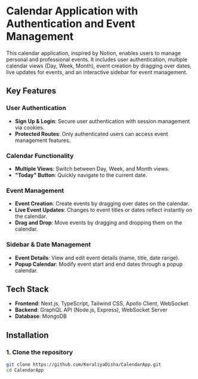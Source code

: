 # Calendar Application with Authentication and Event Management

This calendar application, inspired by Notion, enables users to manage personal and professional events. It includes user authentication, multiple calendar views (Day, Week, Month), event creation by dragging over dates, live updates for events, and an interactive sidebar for event management.

## Key Features

### User Authentication
- **Sign Up & Login**: Secure user authentication with session management via cookies.
- **Protected Routes**: Only authenticated users can access event management features.

### Calendar Functionality
- **Multiple Views**: Switch between Day, Week, and Month views.
- **"Today" Button**: Quickly navigate to the current date.

### Event Management
- **Event Creation**: Create events by dragging over dates on the calendar.
- **Live Event Updates**: Changes to event titles or dates reflect instantly on the calendar.
- **Drag and Drop**: Move events by dragging and dropping them on the calendar.

### Sidebar & Date Management
- **Event Details**: View and edit event details (name, title, date range).
- **Popup Calendar**: Modify event start and end dates through a popup calendar.

## Tech Stack

- **Frontend**: Next.js, TypeScript, Tailwind CSS, Apollo Client, WebSocket
- **Backend**: GraphQL API (Node.js, Express), WebSocket Server
- **Database**: MongoDB

## Installation

### 1. Clone the repository
```bash
git clone https://github.com/KeraliyaDisha/CalendarApp.git
cd CalendarApp


